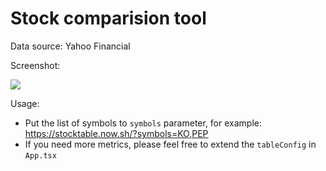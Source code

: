 # Stock comparision tool

Data source: Yahoo Financial

Screenshot:

![](https://i.imgur.com/boLs8Hy.png)

Usage:

- Put the list of symbols to `symbols` parameter, for example: https://stocktable.now.sh/?symbols=KO,PEP
- If you need more metrics, please feel free to extend the `tableConfig` in `App.tsx`
